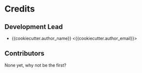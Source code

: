 # Credits

## Development Lead

* {{cookiecutter.author_name}} <{{cookiecutter.author_email}}>

## Contributors

None yet, why not be the first?
